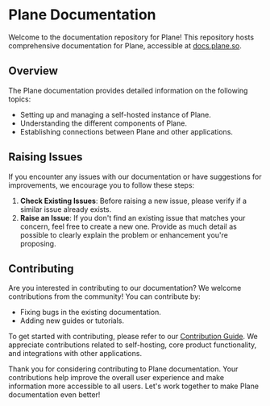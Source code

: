 # Plane Documentation

Welcome to the documentation repository for Plane! This repository hosts comprehensive documentation for Plane, accessible at [docs.plane.so](https://docs.plane.so).

## Overview

The Plane documentation provides detailed information on the following topics:

- Setting up and managing a self-hosted instance of Plane.
- Understanding the different components of Plane.
- Establishing connections between Plane and other applications.

## Raising Issues

If you encounter any issues with our documentation or have suggestions for improvements, we encourage you to follow these steps:

1. **Check Existing Issues**: Before raising a new issue, please verify if a similar issue already exists.
2. **Raise an Issue**: If you don't find an existing issue that matches your concern, feel free to create a new one. Provide as much detail as possible to clearly explain the problem or enhancement you're proposing.

## Contributing

Are you interested in contributing to our documentation? We welcome contributions from the community! You can contribute by:

- Fixing bugs in the existing documentation.
- Adding new guides or tutorials.

To get started with contributing, please refer to our [Contribution Guide](/CONTRIBUTING.md). We appreciate contributions related to self-hosting, core product functionality, and integrations with other applications.

Thank you for considering contributing to Plane documentation. Your contributions help improve the overall user experience and make information more accessible to all users. Let's work together to make Plane documentation even better!